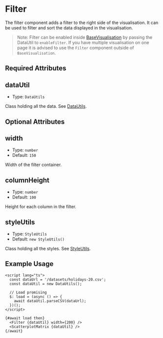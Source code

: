 # Filter

The filter component adds a filter to the right side of the visualisation. It can be used to filter and sort the data displayed in the visualisation.

> Note: Filter can be enabled inside [BaseVisualisation](components/basevisualisation.md) by passing the DataUtil to `enableFilter`. If you have multiple visualisation on one page it is advised to use the `Filter` component outside of `BaseVisualisation`.

## Required Attributes

## dataUtil

- Type: `DataUtils`

Class holding all the data. See [DataUtils](utils/dataUtils.md).

## Optional Attributes

## width

- Type: `number`
- Default: `150`

Width of the filter container.

## columnHeight

- Type: `number`
- Default: `100`

Height for each column in the filter.

## styleUtils

- Type: `StyleUtils`
- Default: `new StyleUtils()`

Class holding all the styles. See [StyleUtils](utils/styleUtils.md).

## Example Usage

```svelte
<script lang="ts">
  const dataUrl = '/datasets/holidays-20.csv';
  const dataUtil = new DataUtils();

  // Load promising
  $: load = (async () => {
    await dataUtil.parseCSV(dataUrl);
  })();
</script>

{#await load then}
  <Filter {dataUtil} width={200} />
  <ScatterplotMatrix {dataUtil} />
{/await}
```
